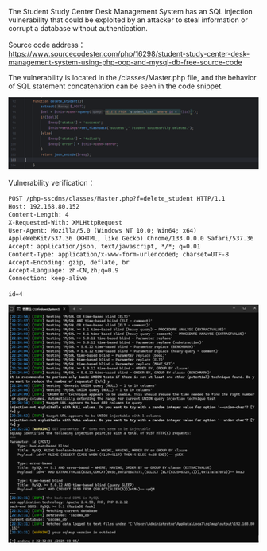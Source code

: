 The Student Study Center Desk Management System has an SQL injection vulnerability that could be exploited by an attacker to steal information or corrupt a database without authentication.







Source code address：https://www.sourcecodester.com/php/16298/student-study-center-desk-management-system-using-php-oop-and-mysql-db-free-source-code



The vulnerability is located in the /classes/Master.php file, and the behavior of SQL statement concatenation can be seen in the code snippet.

![image-20250326234512214](images/image-20250326234512214.png)



Vulnerability verification：

```
POST /php-sscdms/classes/Master.php?f=delete_student HTTP/1.1
Host: 192.168.80.152
Content-Length: 4
X-Requested-With: XMLHttpRequest
User-Agent: Mozilla/5.0 (Windows NT 10.0; Win64; x64) AppleWebKit/537.36 (KHTML, like Gecko) Chrome/133.0.0.0 Safari/537.36
Accept: application/json, text/javascript, */*; q=0.01
Content-Type: application/x-www-form-urlencoded; charset=UTF-8
Accept-Encoding: gzip, deflate, br
Accept-Language: zh-CN,zh;q=0.9
Connection: keep-alive

id=4
```

 ![image-20250326234409029](images/image-20250326234409029.png)



































